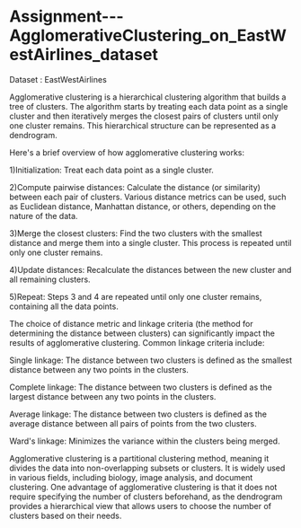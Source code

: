 # Assignment---AgglomerativeClustering_on_EastWestAirlines_dataset
Dataset : EastWestAirlines

Agglomerative clustering is a hierarchical clustering algorithm that builds a tree of clusters. The algorithm starts by treating each data point as a single cluster and then iteratively merges the closest pairs of clusters until only one cluster remains. This hierarchical structure can be represented as a dendrogram.

Here's a brief overview of how agglomerative clustering works:

1)Initialization: Treat each data point as a single cluster.

2)Compute pairwise distances: Calculate the distance (or similarity) between each pair of clusters. Various distance metrics can be used, such as Euclidean distance, Manhattan distance, or others, depending on the nature of the data.

3)Merge the closest clusters: Find the two clusters with the smallest distance and merge them into a single cluster. This process is repeated until only one cluster remains.

4)Update distances: Recalculate the distances between the new cluster and all remaining clusters.

5)Repeat: Steps 3 and 4 are repeated until only one cluster remains, containing all the data points.

The choice of distance metric and linkage criteria (the method for determining the distance between clusters) can significantly impact the results of agglomerative clustering. Common linkage criteria include:

Single linkage: The distance between two clusters is defined as the smallest distance between any two points in the clusters.

Complete linkage: The distance between two clusters is defined as the largest distance between any two points in the clusters.

Average linkage: The distance between two clusters is defined as the average distance between all pairs of points from the two clusters.

Ward's linkage: Minimizes the variance within the clusters being merged.

Agglomerative clustering is a partitional clustering method, meaning it divides the data into non-overlapping subsets or clusters. It is widely used in various fields, including biology, image analysis, and document clustering. One advantage of agglomerative clustering is that it does not require specifying the number of clusters beforehand, as the dendrogram provides a hierarchical view that allows users to choose the number of clusters based on their needs.
